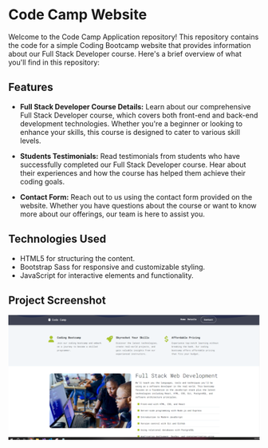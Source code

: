 # Code Camp Website

Welcome to the Code Camp Application repository! This repository contains the code for a simple Coding Bootcamp website that provides information about our Full Stack Developer course. Here's a brief overview of what you'll find in this repository:

## Features

- **Full Stack Developer Course Details:** Learn about our comprehensive Full Stack Developer course, which covers both front-end and back-end development technologies. Whether you're a beginner or looking to enhance your skills, this course is designed to cater to various skill levels.

- **Students Testimonials:** Read testimonials from students who have successfully completed our Full Stack Developer course. Hear about their experiences and how the course has helped them achieve their coding goals.

- **Contact Form:** Reach out to us using the contact form provided on the website. Whether you have questions about the course or want to know more about our offerings, our team is here to assist you.

## Technologies Used

- HTML5 for structuring the content.
- Bootstrap Sass for responsive and customizable styling.
- JavaScript for interactive elements and functionality.

## Project Screenshot

![Code Camp](./images/project-screenshot.PNG)
